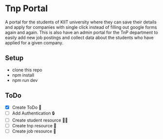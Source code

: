 # Tnp Portal

A portal for the students of KIIT university where they can save their details and apply for companies with single click instead of filling out google forms again and again.
This is also have an admin portal for the TnP department to easily add new job postings and collect data about the students who have applied for a given company.

## Setup

- clone this repo
- npm install
- npm run dev

## ToDo

- [x] Create ToDo 📝
- [ ] Add Authentication 🔒
- [ ] Create student resource 👨‍🎓
- [ ] Create tnp resource 🏢
- [ ] Create job resource 👷
